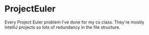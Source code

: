 # ProjectEuler
Every Project Euler problem I've done for my cs class. They're mostly IntelliJ projects so lots of redundancy in the file structure.
